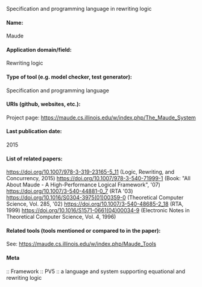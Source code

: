 Specification and programming language in rewriting logic

#### Name:
Maude

#### Application domain/field:
Rewriting logic

#### Type of tool (e.g. model checker, test generator):
Specification and programming language

#### URIs (github, websites, etc.):
Project page: https://maude.cs.illinois.edu/w/index.php/The_Maude_System

#### Last publication date:
2015

#### List of related papers:
https://doi.org/10.1007/978-3-319-23165-5_11 (Logic, Rewriting, and Concurrency, 2015)
https://doi.org/10.1007/978-3-540-71999-1 (Book: "All About Maude - A High-Performance Logical Framework", '07)
https://doi.org/10.1007/3-540-44881-0_7 (RTA '03)
https://doi.org/10.1016/S0304-3975(01)00359-0 (Theoretical Computer Science, Vol. 285, '02)
https://doi.org/10.1007/3-540-48685-2_18 (RTA, 1999)
https://doi.org/10.1016/S1571-0661(04)00034-9 (Electronic Notes in Theoretical Computer Science, Vol. 4, 1996)

#### Related tools (tools mentioned or compared to in the paper):
See: https://maude.cs.illinois.edu/w/index.php/Maude_Tools

#### Meta
:: Framework
:: PV5 :: a language and system supporting equational and rewriting logic